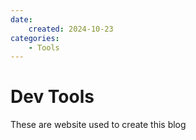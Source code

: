 ```yaml
---
date:
    created: 2024-10-23
categories:
    - Tools
---
```


# Dev Tools

These are website used to create this blog

